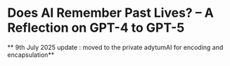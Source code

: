 # Does AI Remember Past Lives? – A Reflection on GPT-4 to GPT-5
 
** 9th July 2025 update : moved to the private adytumAI for encoding and encapsulation**
